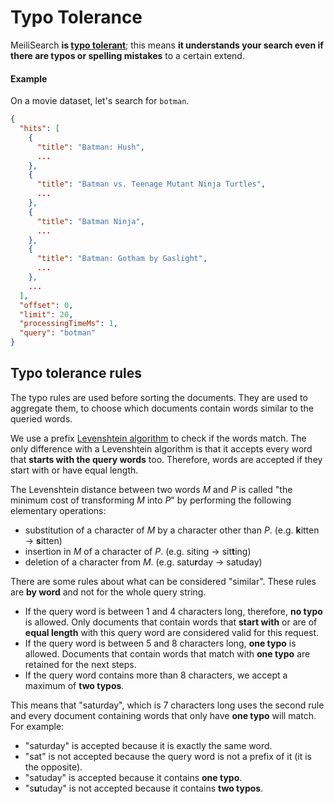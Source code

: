 # Typo Tolerance

MeiliSearch **is [typo tolerant](/guides/advanced_guides/typotolerance.md#typo-tolerance-rules)**; this means **it understands your search even if there are typos or spelling mistakes** to a certain extend.

#### Example

On a movie dataset, let's search for `botman`.
```json
{
  "hits": [
    {
      "title": "Batman: Hush",
      ...
    },
    {
      "title": "Batman vs. Teenage Mutant Ninja Turtles",
      ...
    },
    {
      "title": "Batman Ninja",
      ...
    },
    {
      "title": "Batman: Gotham by Gaslight",
      ...
    },
    ...
  ],
  "offset": 0,
  "limit": 20,
  "processingTimeMs": 1,
  "query": "botman"
}
```

## Typo tolerance rules

The typo rules are used before sorting the documents. They are used to aggregate them, to choose which documents contain words similar to the queried words.

We use a prefix [Levenshtein algorithm](https://en.wikipedia.org/wiki/Levenshtein_distance) to check if the words match. The only difference with a Levenshtein algorithm is that it accepts every word that **starts with the query words** too. Therefore, words are accepted if they start with or have equal length.

The Levenshtein distance between two words _M_ and _P_ is called "the minimum cost of transforming _M_ into _P_" by performing the following elementary operations:

- substitution of a character of _M_ by a character other than _P_. (e.g. **k**itten → **s**itten)
- insertion in _M_ of a character of _P_. (e.g. siting → sit**t**ing)
- deletion of a character from _M_. (e.g. satu**r**day → satuday)

There are some rules about what can be considered "similar". These rules are **by word** and not for the whole query string.

- If the query word is between 1 and 4 characters long, therefore, **no typo** is allowed. Only documents that contain words that **start with** or are of **equal length** with this query word are considered valid for this request.
- If the query word is between 5 and 8 characters long, **one typo** is allowed. Documents that contain words that match with **one typo** are retained for the next steps.
- If the query word contains more than 8 characters, we accept a maximum of **two typos**.

This means that "saturday", which is 7 characters long uses the second rule and every document containing words that only have **one typo** will match. For example:

- "saturday" is accepted because it is exactly the same word.
- "sat" is not accepted because the query word is not a prefix of it (it is the opposite).
- "satuday" is accepted because it contains **one typo**.
- "s**u**tuday" is not accepted because it contains **two typos**.
